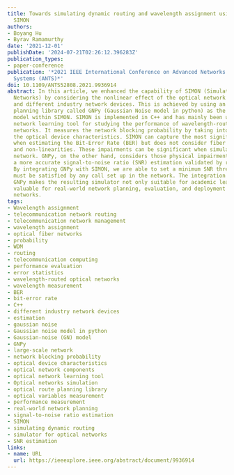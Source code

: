 ```yaml
---
title: Towards simulating dynamic routing and wavelength assignment using GNPy and
  SIMON
authors:
- Boyang Hu
- Byrav Ramamurthy
date: '2021-12-01'
publishDate: '2024-07-21T02:26:12.396283Z'
publication_types:
- paper-conference
publication: '*2021 IEEE International Conference on Advanced Networks and Telecommunications
  Systems (ANTS)*'
doi: 10.1109/ANTS52808.2021.9936914
abstract: In this article, we enhanced the capability of SIMON (Simulator for Optical
  Networks) by considering the nonlinear effect of the optical network components
  and different industry network devices. This is achieved by using an optical route
  planning library called GNPy (Gaussian Noise model in python) as the calculation
  model within SIMON. SIMON is implemented in C++ and has mainly been used as an optical
  network learning tool for studying the performance of wavelength-routed optical
  networks. It measures the network blocking probability by taking into consideration
  the optical device characteristics. SIMON can capture the most significant impairments
  when estimating the Bit-Error Rate (BER) but does not consider fiber dispersion
  and non-linearities. These impairments can be significant when simulating a large-scale
  network. GNPy, on the other hand, considers those physical impairments and can give
  a more accurate signal-to-noise ratio (SNR) estimation validated by real-world measurements.
  By integrating GNPy with SIMON, we are able to set a minimum SNR threshold, which
  must be satisfied by any call set up in the network. The integration of SIMON and
  GNPy makes the resulting simulator not only suitable for academic learning but also
  valuable for real-world network planning, evaluation, and deployment of optical
  networks.
tags:
- Wavelength assignment
- telecommunication network routing
- telecommunication network management
- wavelength assignment
- optical fiber networks
- probability
- WDM
- routing
- telecommunication computing
- performance evaluation
- error statistics
- wavelength-routed optical networks
- wavelength measurement
- BER
- bit-error rate
- C++
- different industry network devices
- estimation
- gaussian noise
- Gaussian noise model in python
- Gaussian-noise (GN) model
- GNPy
- large-scale network
- network blocking probability
- optical device characteristics
- optical network components
- optical network learning tool
- Optical networks simulation
- optical route planning library
- optical variables measurement
- performance measurement
- real-world network planning
- signal-to-noise ratio estimation
- SIMON
- simulating dynamic routing
- simulator for optical networks
- SNR estimation
links:
- name: URL
  url: https://ieeexplore.ieee.org/abstract/document/9936914
---
```

